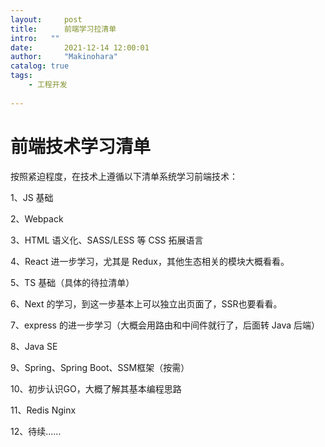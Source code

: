 ```yaml
---
layout:     post
title:      前端学习拉清单
intro:   ""
date:       2021-12-14 12:00:01
author:     "Makinohara"
catalog: true
tags:
    - 工程开发
    
---
```


# 前端技术学习清单

按照紧迫程度，在技术上遵循以下清单系统学习前端技术：

1、JS 基础

2、Webpack

3、HTML 语义化、SASS/LESS 等 CSS 拓展语言

4、React 进一步学习，尤其是 Redux，其他生态相关的模块大概看看。

5、TS 基础（具体的待拉清单）

6、Next 的学习，到这一步基本上可以独立出页面了，SSR也要看看。

7、express 的进一步学习（大概会用路由和中间件就行了，后面转 Java 后端）

8、Java SE

9、Spring、Spring Boot、SSM框架（按需）

10、初步认识GO，大概了解其基本编程思路

11、Redis Nginx

12、待续......

